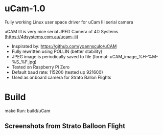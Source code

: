 # uCam-1.0
Fully working Linux user space driver for uCam III serial camera 

uCAM III is very nice serial JPEG Camera of 4D Systems (https://4dsystems.com.au/ucam-iii)
- Inspirated by: https://github.com/yoannsculo/uCAM
- Fully rewritten using POLLIN (better stability)
- JPEG image is periodically saved to file (format: uCAM_image_%H-%M-%S_%F.jpg)
- Tested on Raspberry Pi Zero 
- Default baud rate: 115200 (tested up 921600)
- Used as onboard camera for Strato Ballon Flights 

# Build
make 
Run: build/uCam

## Screenshots from Strato Balloon Flight
